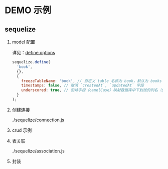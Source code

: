 # DEMO 示例

## sequelize

1. model 配置

   详见：[define options](https://sequelize.org/master/class/lib/model.js~Model.html#static-method-init)

   ```js
   sequelize.define(
     'book',
     {},
     {
       freezeTableName: 'book', // 自定义 table 名称为 book，默认为 books
       timestamps: false, // 取消 `createdAt`, `updatedAt` 字段
       underscored: true, // 驼峰字段（camelCase）映射数据库中下划线的列名（snake_case）
     }
   );
   ```

2. 创建连接

   ./sequelize/connection.js

3. crud 示例

4. 表关联

   ./sequelize/association.js

5. 封装

